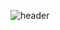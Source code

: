 ![header](https://capsule-render.vercel.app/api?type=waving&color=pallete&height=300&section=header&text=welcome😊😊)
